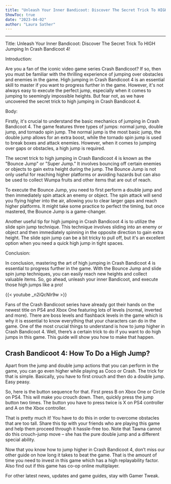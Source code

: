 ```yaml
---
title: "Unleash Your Inner Bandicoot: Discover The Secret Trick To HIGH Jumping In Crash Bandicoot 4!"
ShowToc: true 
date: "2023-04-02"
author: "Laura Sather"
---
```

*****
Title: Unleash Your Inner Bandicoot: Discover The Secret Trick To HIGH Jumping In Crash Bandicoot 4!

Introduction:

Are you a fan of the iconic video game series Crash Bandicoot? If so, then you must be familiar with the thrilling experience of jumping over obstacles and enemies in the game. High jumping in Crash Bandicoot 4 is an essential skill to master if you want to progress further in the game. However, it's not always easy to execute the perfect jump, especially when it comes to jumping to seemingly impossible heights. But fear not, as we have uncovered the secret trick to high jumping in Crash Bandicoot 4. 

Body:

Firstly, it's crucial to understand the basic mechanics of jumping in Crash Bandicoot 4. The game features three types of jumps: normal jump, double jump, and tornado spin jump. The normal jump is the most basic jump, the double jump allows for an extra boost, while the tornado spin jump is used to break boxes and attack enemies. However, when it comes to jumping over gaps or obstacles, a high jump is required.

The secret trick to high jumping in Crash Bandicoot 4 is known as the "Bounce Jump" or "Super Jump." It involves bouncing off certain enemies or objects to gain extra height during the jump. The Bounce Jump is not only useful for reaching higher platforms or avoiding hazards but can also be used to collect Wumpa fruits and other items that are out of reach.

To execute the Bounce Jump, you need to first perform a double jump and then immediately spin attack an enemy or object. The spin attack will send you flying higher into the air, allowing you to clear larger gaps and reach higher platforms. It might take some practice to perfect the timing, but once mastered, the Bounce Jump is a game-changer.

Another useful tip for high jumping in Crash Bandicoot 4 is to utilize the slide spin jump technique. This technique involves sliding into an enemy or object and then immediately spinning in the opposite direction to gain extra height. The slide spin jump can be a bit tricky to pull off, but it's an excellent option when you need a quick high jump in tight spaces.

Conclusion:

In conclusion, mastering the art of high jumping in Crash Bandicoot 4 is essential to progress further in the game. With the Bounce Jump and slide spin jump techniques, you can easily reach new heights and collect valuable items. So, go ahead, unleash your inner Bandicoot, and execute those high jumps like a pro!

{{< youtube _n2iQcNlr9w >}} 



Fans of the Crash Bandicoot series have already got their hands on the newest title on PS4 and Xbox One featuring lots of levels (normal, inverted and more). There are boss levels and flashback levels in the game which is why it is essential to know everything that your characters can do in the game. One of the most crucial things to understand is how to jump higher in Crash Bandicoot 4. Well, there’s a certain trick to do if you want to do high jumps in this game. This guide will show you how to make that happen.
 
## Crash Bandicoot 4: How To Do a High Jump?
 

 
Apart from the jump and double jump actions that you can perform in the game, you can go even higher while playing as Coco or Crash. The trick for that is simple. Basically, you have to first crouch and then do a double jump. Easy peasy.
 
So, here is the button sequence for that. First press B on Xbox One or Circle on PS4. This will make you crouch down. Then, quickly press the jump button two times. The button you have to press twice is X on PS4 controller and A on the Xbox controller.
 
That is pretty much it! You have to do this in order to overcome obstacles that are too tall. Share this tip with your friends who are playing this game and help them proceed through it hassle-free too. Note that Tawna cannot do this crouch-jump move – she has the pure double jump and a different special ability.
 
Now that you know how to jump higher in Crash Bandicoot 4, don’t miss our other guide on how long it takes to beat the game. That is the amount of time you need to invest in this game which has a high replayability factor. Also find out if this game has co-op online multiplayer.
 
For other latest news, updates and game guides, stay with Gamer Tweak.




